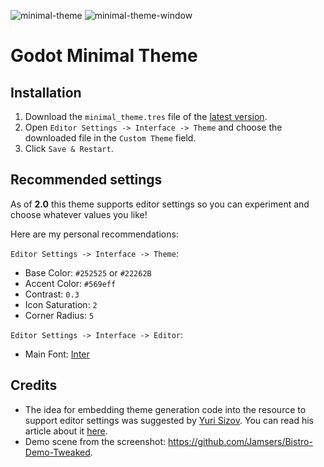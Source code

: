 ![minimal-theme](https://github.com/user-attachments/assets/75df90f3-4bf6-464c-b59b-5a8a169cfa7b)
![minimal-theme-window](https://github.com/user-attachments/assets/55f548fc-8942-401a-970b-9869150ca9f8)

# Godot Minimal Theme

## Installation

1. Download the `minimal_theme.tres` file of the [latest version](https://github.com/passivestar/godot-minimal-theme/releases/latest).
2. Open `Editor Settings -> Interface -> Theme` and choose the downloaded file in the `Custom Theme` field.
3. Click `Save & Restart`.

## Recommended settings

As of **2.0** this theme supports editor settings so you can experiment and choose whatever values you like!

Here are my personal recommendations:

`Editor Settings -> Interface -> Theme`:

- Base Color: `#252525` or `#22262B`
- Accent Color: `#569eff`
- Contrast: `0.3`
- Icon Saturation: `2`
- Corner Radius: `5`

`Editor Settings -> Interface -> Editor`:

- Main Font: [Inter](https://rsms.me/inter/)

## Credits

- The idea for embedding theme generation code into the resource to support editor settings was suggested by [Yuri Sizov](https://github.com/YuriSizov). You can read his article about it [here](https://humnom.net/thoughts/6765836d-make-smarter-editor-themes-in-godot.html).
- Demo scene from the screenshot: https://github.com/Jamsers/Bistro-Demo-Tweaked.
